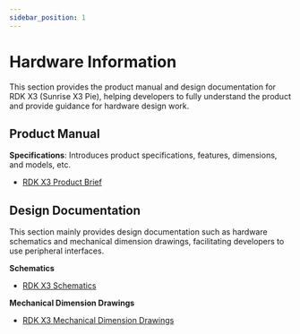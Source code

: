 ```yaml
---
sidebar_position: 1
---
```

# Hardware Information

This section provides the product manual and design documentation for RDK X3 (Sunrise X3 Pie), helping developers to fully understand the product and provide guidance for hardware design work.

## Product Manual

**Specifications**: Introduces product specifications, features, dimensions, and models, etc.

- [RDK X3 Product Brief](https://archive.d-robotics.cc/downloads/hardware/rdk_x3/RDK_X3_Product_Brief.pdf)

## Design Documentation

This section mainly provides design documentation such as hardware schematics and mechanical dimension drawings, facilitating developers to use peripheral interfaces.

**Schematics**
- [RDK X3 Schematics](https://archive.d-robotics.cc/downloads/hardware/rdk_x3/RDK_X3_IO_Schematics.pdf)

**Mechanical Dimension Drawings**
- [RDK X3 Mechanical Dimension Drawings](https://archive.d-robotics.cc/downloads/hardware/rdk_x3/RDK_X3_3D_Step_Models.stp)